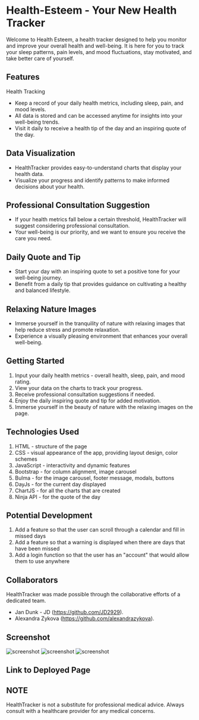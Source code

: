 # Health-Esteem - Your New Health Tracker

Welcome to Health Esteem, a health tracker designed to help you monitor and improve your overall health and well-being. It is here for you to track your sleep patterns, pain levels, and mood fluctuations, stay motivated, and take better care of yourself.

## Features

Health Tracking
- Keep a record of your daily health metrics, including sleep, pain, and mood levels.
- All data is stored and can be accessed anytime for insights into your well-being trends.
- Visit it daily to receive a health tip of the day and an inspiring quote of the day.

## Data Visualization

- HealthTracker provides easy-to-understand charts that display your health data.
- Visualize your progress and identify patterns to make informed decisions about your health.

## Professional Consultation Suggestion

- If your health metrics fall below a certain threshold, HealthTracker will suggest considering professional consultation.
- Your well-being is our priority, and we want to ensure you receive the care you need.

## Daily Quote and Tip

- Start your day with an inspiring quote to set a positive tone for your well-being journey.
- Benefit from a daily tip that provides guidance on cultivating a healthy and balanced lifestyle.

## Relaxing Nature Images

- Immerse yourself in the tranquility of nature with relaxing images that help reduce stress and promote relaxation.
- Experience a visually pleasing environment that enhances your overall well-being.

## Getting Started

1. Input your daily health metrics - overall health, sleep, pain, and mood rating.
2. View your data on the charts to track your progress.
3. Receive professional consultation suggestions if needed.
4. Enjoy the daily inspiring quote and tip for added motivation.
5. Immerse yourself in the beauty of nature with the relaxing images on the page.

## Technologies Used

1. HTML - structure of the page
2. CSS - visual appearance of the app, providing layout design, color schemes 
3. JavaScript - interactivity and dynamic features 
4. Bootstrap - for column alignment, image carousel
5. Bulma - for the image carousel, footer message, modals, buttons
6. DayJs - for the current day displayed
7. ChartJS - for all the charts that are created
8. Ninja API - for the quote of the day

## Potential Development

1. Add a feature so that the user can scroll through a calendar and fill in missed days
2. Add a feature so that a warning is displayed when there are days that have been missed
3. Add a login function so that the user has an "account" that would allow them to use anywhere
   
## Collaborators

HealthTracker was made possible through the collaborative efforts of a dedicated team. 

-  Jan Dunk - JD (https://github.com/JD2929).
- Alexandra Zykova (https://github.com/alexandrazykova).

## Screenshot 

![screenshot](/assets/images/screenshot1.png)
![screenshot](/assets/images/screenshot2.png)
![screenshot](/assets/images/screenshot3.png)

## Link to Deployed Page



## NOTE

HealthTracker is not a substitute for professional medical advice. Always consult with a healthcare provider for any medical concerns.
